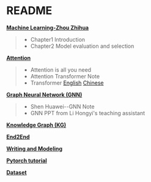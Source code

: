 

# README

**[Machine Learning-Zhou Zhihua](https://github.com/shihuieduca/Recommender_System/tree/master/Machine%20Learning-Zhou%20Zhihua)**

> - Chapter1 Introduction
> - Chapter2 Model evaluation and selection



**[Attention](https://github.com/shihuieduca/Recommender_System/tree/master/Related%20model/Attention)**

>  - Attention is all you need
>  - Attention Transformer Note
>  - Transformer    [English](http://jalammar.github.io/illustrated-transformer/)     [Chinese](https://zhuanlan.zhihu.com/p/48508221)



**[Graph Neural Network (GNN)](https://github.com/shihuieduca/Recommender_System/tree/master/%E7%9B%B8%E5%85%B3%E7%9F%A5%E8%AF%86/%E5%9B%BE%E7%A5%9E%E7%BB%8F%E7%BD%91%E7%BB%9C)**

> - Shen Huawei--GNN Note
> - GNN PPT from Li Hongyi's teaching assistant



**[Knowledge Graph (KG)](https://github.com/shihuieduca/Recommender_System/tree/master/Related%20model/GNN)**



**[End2End](https://github.com/shihuieduca/Recommender_System/tree/master/Related%20model)**



**[Writing and Modeling](https://github.com/shihuieduca/Recommender_System/tree/master/Expression)**



**[Pytorch tutorial](https://github.com/shihuieduca/Recommender_System/tree/master/Pytorch%20tutorial)**



**[Dataset](https://github.com/shihuieduca/Recommender_System/tree/master/Dataset)**